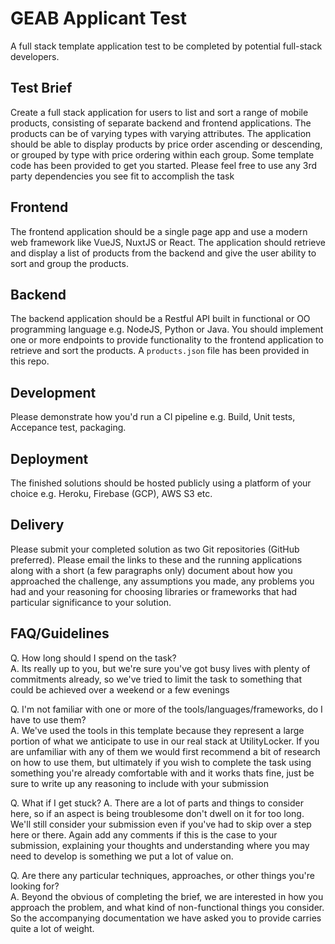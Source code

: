 # GEAB Applicant Test

A full stack template application test to be completed by potential full-stack developers.

## Test Brief

Create a full stack application for users to list and sort a range of mobile products, consisting of separate backend and frontend applications. The products can be of varying types with varying attributes. The application should be able to display products by price order ascending or descending, or grouped by type with price ordering within each group.
Some template code has been provided to get you started. Please feel free to use any 3rd party dependencies you see fit to accomplish the task

## Frontend

The frontend application should be a single page app and use a modern web framework like VueJS, NuxtJS or React. The application should retrieve and display a list of products from the backend and give the user ability to sort and group the products.

## Backend

The backend application should be a Restful API built in functional or OO programming language e.g. NodeJS, Python or Java. You should implement one or more endpoints to provide functionality to the frontend application to retrieve and sort the products. A `products.json` file has been provided in this repo.

## Development

Please demonstrate how you'd run a CI pipeline e.g. Build, Unit tests, Accepance test, packaging.

## Deployment

The finished solutions should be hosted publicly using a platform of your choice e.g. Heroku, Firebase (GCP), AWS S3 etc.

## Delivery

Please submit your completed solution as two Git repositories (GitHub preferred). Please email the links to these and the running applications along with a short (a few paragraphs only) document about how you approached the challenge, any assumptions you made, any problems you had and your reasoning for choosing libraries or frameworks that had particular significance to your solution.

## FAQ/Guidelines

Q. How long should I spend on the task?  
A. Its really up to you, but we're sure you've got busy lives with plenty of commitments already, so we've tried to limit the task to something that could be achieved over a weekend or a few evenings

Q. I'm not familiar with one or more of the tools/languages/frameworks, do I have to use them?  
A. We've used the tools in this template because they represent a large portion of what we anticipate to use in our real stack at UtilityLocker. If you are unfamiliar with any of them we would first recommend a bit of research on how to use them, but ultimately if you wish to complete the task using something you're already comfortable with and it works thats fine, just be sure to write up any reasoning to include with your submission

Q. What if I get stuck?
A. There are a lot of parts and things to consider here, so if an aspect is being troublesome don't dwell on it for too long. We'll still consider your submission even if you've had to skip over a step here or there. Again add any comments if this is the case to your submission, explaining your thoughts and understanding where you may need to develop is something we put a lot of value on.

Q. Are there any particular techniques, approaches, or other things you're looking for?  
A. Beyond the obvious of completing the brief,  we are interested in how you approach the problem, and what kind of non-functional things you consider. So the accompanying documentation we have asked you to provide carries quite a lot of weight.
